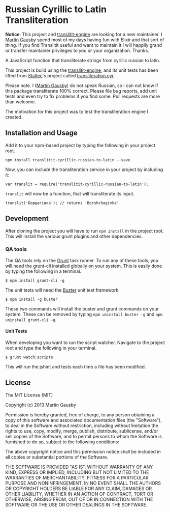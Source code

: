 Russian Cyrillic to Latin Transliteration
=================================================
<strong>Notice</strong>: This project and [translitit-engine][translitit-engine] are looking for a new maintainer. I [Martin Gausby](https://github.com/gausby) spend most of my days having fun with Elixir and that sort of thing. If you find Translitit useful and want to maintain it I will happily grand or transfer maintainer privileges to you or your organization. Thanks.

A JavaScript function that transliterate strings from cyrillic russian to latin.

This project is build using the [translitit-engine][translitit-engine], and its unit tests has been lifted from [Staltec][staltec]'s project called [transliteration.cyr][transliteration.cyr].

Please note. I ([Martin Gausby](https://github.com/gausby)) do not speak Russian, so I can not know if this package transliterate 100% correct. Please file bug reports, add unit tests and even try to fix problems if you find some. Pull requests are more than welcome.

The motivation for this project was to test the transliteration engine I created.

[translitit-engine]: https://github.com/gausby/translitit-engine
[staltec]: https://github.com/Staltec
[transliteration.cyr]: https://github.com/Staltec/transliteration

## Installation and Usage
Add it to your npm-based project by typing the following in your project root.

    npm install translitit-cyrillic-russian-to-latin --save

Now, you can include the transliteration service in your project by including it:

    var translit = require('translitit-cyrillic-russian-to-latin');

`translit` will now be a function, that will transliterate its input.

    translit('Борщагівка'); // returns 'Borshchagivka'


## Development
After cloning the project you will have to run `npm install` in the project root. This will install the various grunt plugins and other dependencies.


### QA tools
The QA tools rely on the [Grunt](http://gruntjs.com) task runner. To run any of these tools, you will need the grunt-cli installed globally on your system. This is easily done by typing the following in a terminal.

    $ npm install grunt-cli -g

The unit tests will need the [Buster](http://busterjs.org/) unit test framework.

    $ npm install -g buster

These two commands will install the buster and grunt commands on your system. These can be removed by typing `npm uninstall buster -g` and `npm uninstall grunt-cli -g`.


#### Unit Tests
When developing you want to run the script watcher. Navigate to the project root and type the following in your terminal.

    $ grunt watch:scripts

This will run the jshint and tests each time a file has been modified.


## License
The MIT License (MIT)

Copyright (c) 2013 Martin Gausby

Permission is hereby granted, free of charge, to any person obtaining a copy of this software and associated documentation files (the "Software"), to deal in the Software without restriction, including without limitation the rights to use, copy, modify, merge, publish, distribute, sublicense, and/or sell copies of the Software, and to permit persons to whom the Software is furnished to do so, subject to the following conditions:

The above copyright notice and this permission notice shall be included in all copies or substantial portions of the Software.

THE SOFTWARE IS PROVIDED "AS IS", WITHOUT WARRANTY OF ANY KIND, EXPRESS OR IMPLIED, INCLUDING BUT NOT LIMITED TO THE WARRANTIES OF MERCHANTABILITY, FITNESS FOR A PARTICULAR PURPOSE AND NONINFRINGEMENT. IN NO EVENT SHALL THE AUTHORS OR COPYRIGHT HOLDERS BE LIABLE FOR ANY CLAIM, DAMAGES OR OTHER LIABILITY, WHETHER IN AN ACTION OF CONTRACT, TORT OR OTHERWISE, ARISING FROM, OUT OF OR IN CONNECTION WITH THE SOFTWARE OR THE USE OR OTHER DEALINGS IN THE SOFTWARE.
